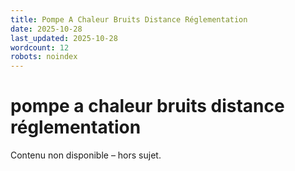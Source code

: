 ```yaml
---
title: Pompe A Chaleur Bruits Distance Réglementation
date: 2025-10-28
last_updated: 2025-10-28
wordcount: 12
robots: noindex
---
```


# pompe a chaleur bruits distance réglementation

Contenu non disponible – hors sujet.